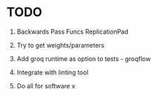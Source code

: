 # TODO

1. Backwards Pass Funcs
    ReplicationPad

3. Try to get weights/parameters
4. Add groq runtime as option to tests - groqflow
5. Integrate with linting tool
6. Do all for software x
